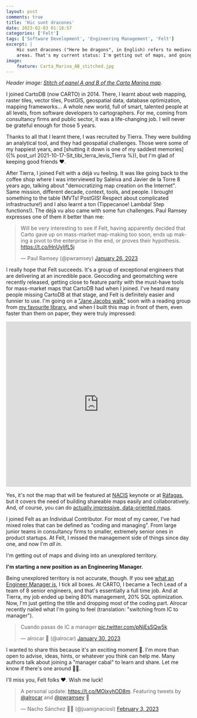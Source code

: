 ```yaml
---
layout: post
comments: true
title: 'Hic sunt dracones'
date: 2023-02-03 01:18:57
categories: ['Felt']
tags: ['Software Development', 'Engineering Management', 'Felt']
excerpt: |
    Hic sunt dracones ("Here be dragons", in English) refers to medieval mapping. Mythological, terrifying creatures were placed un uncharted
    areas. That's my current status: I'm getting out of maps, and going into unexplored territories.
image:
    feature: Carta_Marina_AB_stitched.jpg
---
```


_Header image: [Stitch of panel A and B of the Carta Marina map](https://commons.wikimedia.org/wiki/File:Carta_Marina_AB_stitched.jpg)_.

I joined CartoDB (now CARTO) in 2014. There, I learnt about web mapping, raster tiles, vector tiles, PostGIS, geospatial
data, database optimization, mapping frameworks... A whole new world, full of smart, talented
people at all levels, from software developers to cartographers. For me, coming from consultancy firms and
public sector, it was a life-changing job. I will never be grateful enough for those 5 years.

Thanks to all that I learnt there, I was recruited by Tierra. They were building an analytical tool, and they had
geospatial challenges. Those were some of my happiest years, and [shutting it down is one of my saddest memories]({% post_url 2021-10-17-Sit_tibi_terra_levis_Tierra %}),
but I'm glad of keeping good friends ❤.

After Tierra, I joined Felt with a déjà vu feeling. It was like going back to the coffee shop where I was interviewed by Saleiva
and Javier de la Torre 8 years ago, talking about "democratizing map creation on the Internet". Same mission, different
decade, context, tools, and people. I brought something to the table (MVTs! PostGIS! Respect about complicated infrastructure!)
and I also learnt a ton (Tippecanoe! Lambda! Step functions!). The déjà vu also came with some fun challenges.
Paul Ramsey expresses one of them it better than me:

<blockquote class="twitter-tweet"><p lang="en" dir="ltr">Will be very interesting to see if Felt, having apparently decided that Carto gave up on mass-market map-making too soon, ends up making a pivot to the enterprise in the end, or proves their hypothesis. <a href="https://t.co/HnUyIjfL5j">https://t.co/HnUyIjfL5j</a></p>&mdash; Paul Ramsey (@pwramsey) <a href="https://twitter.com/pwramsey/status/1618683753282547713?ref_src=twsrc%5Etfw">January 26, 2023</a></blockquote> <script async src="https://platform.twitter.com/widgets.js" charset="utf-8"></script> 

I really hope that Felt succeeds. It's a group of exceptional engineers that are delivering at an incredible pace.
Geocoding and geomatching were recently released, getting close to feature parity with the must-have tools for
mass-market maps that CartoDB had when I joined. I've heard many people missing CartoDB at that stage, and Felt is definitely easier and funnier to use.
I'm going on a ["Jane Jacobs walk"](http://www.janejacobswalk.org/) soon with a reading group from [my favourite library](https://www.laotralibreriacafe.net/),
and when I built this map in front of them, even faster than them on paper, they were truly impressed:

<iframe width="100%" height="450" frameborder="0" title="Felt Map" src="https://felt.com/embed/map/La-Otra-Valladolid-con-los-ojos-de-de-Jane-Jacobs-desde-San-Juan-a-Pajarillos-g5ZBhuwoTECRuPzt0ZTTmC?lat=41.649212&lon=-4.717661&zoom=15"></iframe>

Yes, it's not the map that will be featured at [NACIS](https://nacis.org/) keynote or at [Ráfagas](https://geoinquiets.github.io/rafagas/),
but it covers the need of building shareable maps easily and collaboratively. And, of course, you can do [actually impressive, data-oriented maps](https://felt.com/map/US-Energy-Mmk3P8WJR4Czk8CskFVYAA).

I joined Felt as an Individual Contributor. For most of my career, I've had mixed roles that can be defined as "coding and managing". From
large junior teams in consultancy firms to smaller, extremely senior ones in product startups. At Felt, I missed the management
side of things since day one, and now I'm _all in_.

I'm getting out of maps and diving into an unexplored territory.

**I'm starting a new position as an Engineering Manager.**

Being unexplored territory is not accurate, though. If you see [what an Engineer Manager is](https://www.rubick.com/engineering-manager-vs-tech-lead), I tick
all boxes. At CARTO, I became a Tech Lead of a team of 8 senior engineers, and that's essentially a full time job. And
at Tierra, my job ended up being 80% management, 20% SQL optimization. Now, I'm just getting the title and dropping
most of the coding part. Alrocar recently nailed what I'm going to feel (translation: "switching from IC to manager").

<blockquote class="twitter-tweet"><p lang="es" dir="ltr">Cuando pasas de IC a manager <a href="https://t.co/pNjEsSQw5k">pic.twitter.com/pNjEsSQw5k</a></p>&mdash; alrocar 🥘 (@alrocar) <a href="https://twitter.com/alrocar/status/1619974573423996929?ref_src=twsrc%5Etfw">January 30, 2023</a></blockquote> <script async src="https://platform.twitter.com/widgets.js" charset="utf-8"></script> 

I wanted to share this because it's an exciting moment 🤗. I'm more than open to advise, ideas, hints, or whatever you
think can help me. Many authors talk about joining a "manager cabal" to learn and share. Let me know if there's one
around 🙇🏻.

I'll miss you, Felt folks ❤. Wish me luck!

<blockquote class="twitter-tweet"><p lang="en" dir="ltr">A personal update: <a href="https://t.co/MOixyhOD8m">https://t.co/MOixyhOD8m</a>. Featuring tweets by <a href="https://twitter.com/alrocar?ref_src=twsrc%5Etfw">@alrocar</a> and <a href="https://twitter.com/pwramsey?ref_src=twsrc%5Etfw">@pwramsey</a> 🤗</p>&mdash; Nacho Sánchez 🤷‍♂️ (@juanignaciosl) <a href="https://twitter.com/juanignaciosl/status/1621431720296734720?ref_src=twsrc%5Etfw">February 3, 2023</a></blockquote> <script async src="https://platform.twitter.com/widgets.js" charset="utf-8"></script> 

